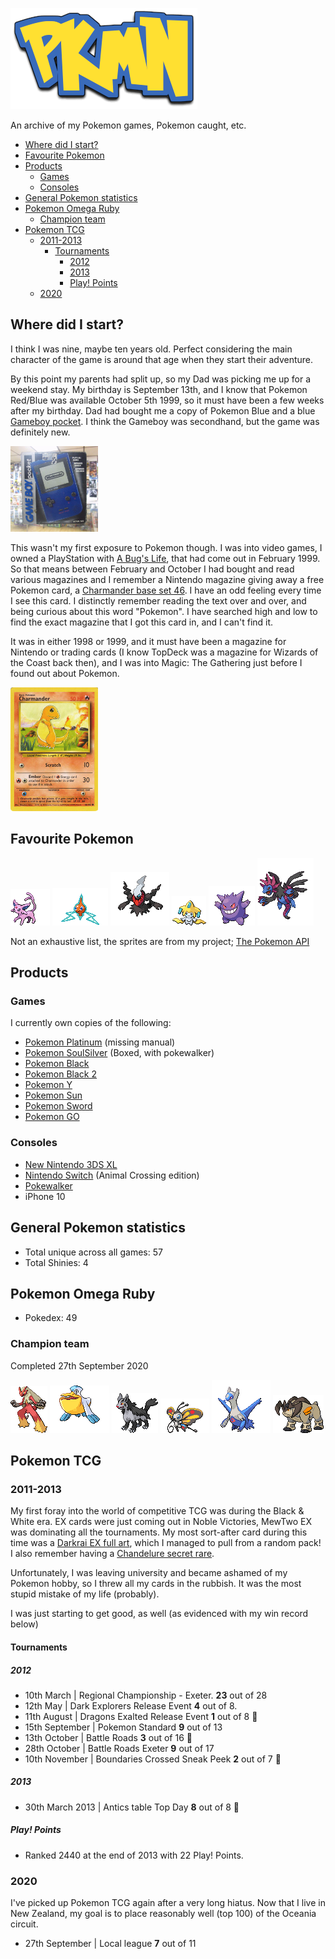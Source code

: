 ![pkmn](logo.png)

An archive of my Pokemon games, Pokemon caught, etc.

- [Where did I start?](#where-did-i-start)
- [Favourite Pokemon](#favourite-pokemon)
- [Products](#products)
  - [Games](#games)
  - [Consoles](#consoles)
- [General Pokemon statistics](#general-pokemon-statistics)
- [Pokemon Omega Ruby](#pokemon-omega-ruby)
  - [Champion team](#champion-team)
- [Pokemon TCG](#pokemon-tcg)
  - [2011-2013](#2011-2013)
    - [Tournaments](#tournaments)
      - [2012](#2012)
      - [2013](#2013)
      - [Play! Points](#play-points)
  - [2020](#2020)

## Where did I start?

I think I was nine, maybe ten years old. Perfect considering the main character of the game is around that age when they start their adventure.

By this point my parents had split up, so my Dad was picking me up for a weekend stay.
My birthday is September 13th, and I know that Pokemon Red/Blue was available October 5th 1999, so it must have been a few weeks after my birthday.
Dad had bought me a copy of Pokemon Blue and a blue [Gameboy pocket](https://en.wikipedia.org/wiki/Game_Boy#Game_Boy_Pocket). I think the Gameboy was secondhand, but the game was definitely new.

<div style="width:140px">
  <img src="gameboyblue.jpg">
</div>

This wasn't my first exposure to Pokemon though. I was into video games, I owned a PlayStation with [A Bug's Life](https://en.wikipedia.org/wiki/A_Bug%27s_Life_(video_game)), that had come out in February 1999. So that means between February and October I had bought and read various magazines and I remember a Nintendo magazine giving away a free Pokemon card, a [Charmander base set 46](https://bulbapedia.bulbagarden.net/wiki/Charmander_(Base_Set_46)). I have an odd feeling every time I see this card. I distinctly remember reading the text over and over, and being curious about this word "Pokemon". I have searched high and low to find the exact magazine that I got this card in, and I can't find it.

It was in either 1998 or 1999, and it must have been a magazine for Nintendo or trading cards (I know TopDeck was a magazine for Wizards of the Coast back then), and I was into Magic: The Gathering just before I found out about Pokemon.

<div style="width:140px">
  <img src="charmander.jpg">
</div>



## Favourite Pokemon

![Espeon](https://raw.githubusercontent.com/PokeAPI/sprites/master/sprites/pokemon/versions/generation-v/black-white/animated/196.gif)
![Rotom](https://raw.githubusercontent.com/PokeAPI/sprites/master/sprites/pokemon/versions/generation-v/black-white/animated/479.gif)
![darkrai](https://raw.githubusercontent.com/PokeAPI/sprites/master/sprites/pokemon/versions/generation-v/black-white/animated/491.gif)
![jirachi](https://raw.githubusercontent.com/PokeAPI/sprites/master/sprites/pokemon/versions/generation-v/black-white/animated/385.gif)
![Gengar](https://raw.githubusercontent.com/PokeAPI/sprites/master/sprites/pokemon/versions/generation-v/black-white/animated/94.gif)
![Hydreigon](https://raw.githubusercontent.com/PokeAPI/sprites/master/sprites/pokemon/versions/generation-v/black-white/animated/635.gif)

Not an exhaustive list, the sprites are from my project; [The Pokemon API](https://pokeapi.co)

## Products

### Games

I currently own copies of the following:

- [Pokemon Platinum](https://bulbapedia.bulbagarden.net/wiki/Pok%C3%A9mon_Platinum_Version) (missing manual)
- [Pokemon SoulSilver](https://bulbapedia.bulbagarden.net/wiki/Pok%C3%A9mon_HeartGold_and_SoulSilver_Versions) (Boxed, with pokewalker)
- [Pokemon Black](https://bulbapedia.bulbagarden.net/wiki/Pok%C3%A9mon_Black_and_White_Versions)
- [Pokemon Black 2](https://bulbapedia.bulbagarden.net/wiki/Pok%C3%A9mon_Black_and_White_Versions_2)
- [Pokemon Y](https://bulbapedia.bulbagarden.net/wiki/Pok%C3%A9mon_X_and_Y)
- [Pokemon Sun](https://bulbapedia.bulbagarden.net/wiki/Pok%C3%A9mon_Sun_and_Moon)
- [Pokemon Sword](https://bulbapedia.bulbagarden.net/wiki/Pok%C3%A9mon_Sword_and_Shield)
- [Pokemon GO](https://bulbapedia.bulbagarden.net/wiki/Pok%C3%A9mon_GO)

### Consoles

- [New Nintendo 3DS XL](https://bulbapedia.bulbagarden.net/wiki/New_Nintendo_3DS_XL)
- [Nintendo Switch](https://bulbapedia.bulbagarden.net/wiki/Nintendo_Switch) (Animal Crossing edition)
- [Pokewalker](https://bulbapedia.bulbagarden.net/wiki/Pok%C3%A9walker)
- iPhone 10

## General Pokemon statistics

- Total unique across all games: 57
- Total Shinies: 4

## Pokemon Omega Ruby

- Pokedex: 49

### Champion team

Completed 27th September 2020

![Blaziken](https://raw.githubusercontent.com/PokeAPI/sprites/master/sprites/pokemon/versions/generation-v/black-white/animated/257.gif)
![Pelipper](https://raw.githubusercontent.com/PokeAPI/sprites/master/sprites/pokemon/versions/generation-v/black-white/animated/279.gif)
![Mightyena](https://raw.githubusercontent.com/PokeAPI/sprites/master/sprites/pokemon/versions/generation-v/black-white/animated/262.gif)
![Beautifly](https://raw.githubusercontent.com/PokeAPI/sprites/master/sprites/pokemon/versions/generation-v/black-white/animated/267.gif)
![Latios](https://raw.githubusercontent.com/PokeAPI/sprites/master/sprites/pokemon/versions/generation-v/black-white/animated/381.gif)
![Terrakion](https://raw.githubusercontent.com/PokeAPI/sprites/master/sprites/pokemon/versions/generation-v/black-white/animated/639.gif)

## Pokemon TCG

### 2011-2013

My first foray into the world of competitive TCG was during the Black & White era. EX cards were just coming out in Noble Victories, MewTwo EX was dominating all the tournaments. My most sort-after card during this time was a [Darkrai EX full art](https://limitlesstcg.com/cards/dex/107/), which I managed to pull from a random pack! I also remember having a [Chandelure secret rare](https://limitlesstcg.com/cards/nxd/101/).

Unfortunately, I was leaving university and became ashamed of my Pokemon hobby, so I threw all my cards in the rubbish. It was the most stupid mistake of my life (probably).

I was just starting to get good, as well (as evidenced with my win record below)

#### Tournaments

##### 2012

- 10th March | Regional Championship - Exeter. **23** out of 28
- 12th May | Dark Explorers Release Event **4** out of 8.
- 11th August | Dragons Exalted Release Event **1** out of 8 🥇
- 15th September | Pokemon Standard **9** out of 13
- 13th October | Battle Roads **3** out of 16 🥉
- 28th October | Battle Roads Exeter **9** out of 17
- 10th November | Boundaries Crossed Sneak Peek **2** out of 7 🥈

##### 2013

- 30th March 2013 | Antics table Top Day **8** out of 8 🤡

##### Play! Points

- Ranked 2440 at the end of 2013 with 22 Play! Points.

### 2020

I've picked up Pokemon TCG again after a very long hiatus. Now that I live in New Zealand, my goal is to place reasonably well (top 100) of the Oceania circuit.

- 27th September | Local league **7** out of 11
